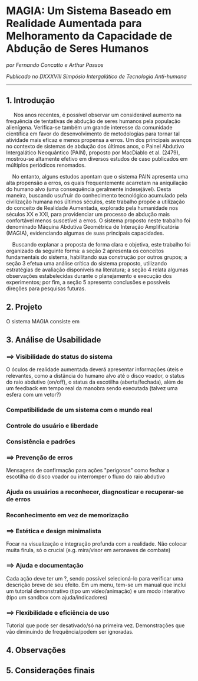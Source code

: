 # MAGIA: Um Sistema Baseado em Realidade Aumentada para Melhoramento da Capacidade de Abdução de Seres Humanos

_por Fernando Concatto e Arthur Passos_

_Publicado no DXXXVIII Simpósio Intergalático de Tecnologia Anti-humana_

---

## 1. Introdução

$\quad$ Nos anos recentes, é possível observar um considerável aumento na frequência de tentativas de abdução de seres humanos pela população alienígena. Verifica-se também um grande interesse da comunidade científica em favor do desenvolvimento de metodologias para tornar tal atividade mais eficaz e menos propensa a erros. Um dos principais avanços no contexto de sistemas de abdução dos últimos anos, o Painel Abdutivo Intergalático Neoquântico (PAIN), proposto por MacDiablo et al. (2479), mostrou-se altamente efetivo em diversos estudos de caso publicados em múltiplos periódicos renomados.

$\quad$No entanto, alguns estudos apontam que o sistema PAIN apresenta uma alta propensão a erros, os quais frequentemente acarretam na aniquilação do humano alvo (uma consequência geralmente indesejável). Desta maneira, buscando usufruir do conhecimento tecnológico acumulado pela civilização humana nos últimos séculos, este trabalho propõe a utilização do conceito de Realidade Aumentada, explorado pela humanidade nos séculos XX e XXI, para providenciar um processo de abdução mais confortável menos suscetível a erros. O sistema proposto neste trabalho foi denominado Máquina Abdutiva Geométrica de Interação Amplificatória (MAGIA), evidenciando algumas de suas principais capacidades.

$\quad$Buscando explanar a proposta de forma clara e objetiva, este trabalho foi organizado da seguinte forma: a seção 2 apresenta os conceitos fundamentais do sistema, habilitando sua construção por outros grupos; a seção 3 efetua uma análise crítica do sistema proposto, utilizando estratégias de avaliação disponíveis na literatura; a seção 4 relata algumas observações estabelecidas durante o planejamento e execução dos experimentos; por fim, a seção 5 apresenta conclusões e possíveis direções para pesquisas futuras.

## 2. Projeto

O sistema MAGIA consiste em

## 3. Análise de Usabilidade

### $\implies$ Visibilidade do status do sistema

O óculos de realidade aumentada deverá apresentar informações úteis e relevantes, como a distância do humano alvo até o disco voador, o status do raio abdutivo (on/off), o status da escotilha (aberta/fechada), além de um feedback em tempo real da manobra sendo executada (talvez uma esfera com um vetor?)

### Compatibilidade de um sistema com o mundo real

### Controle do usuário e liberdade

### Consistência e padrões

### $\implies$ **Prevenção** de erros

Mensagens de confirmação para ações "perigosas" como fechar a escotilha do disco voador ou interromper o fluxo do raio abdutivo

### Ajuda os usuários a reconhecer, diagnosticar e recuperar-se de erros

### Reconhecimento em vez de memorização

### $\implies$ Estética e design minimalista

Focar na visualização e integração profunda com a realidade. Não colocar muita firula, só o crucial (e.g. mira/visor em aeronaves de combate)

### $\implies$ Ajuda e documentação

Cada ação deve ter um ?, sendo possível selecioná-lo para verificar uma descrição breve de seu efeito. Em um menu, tem-se um manual que inclui um tutorial demonstrativo (tipo um vídeo/animação) e um modo interativo (tipo um sandbox com ajuda/indicadores)

### $\implies$ Flexibilidade e eficiência de uso

Tutorial que pode ser desativado/só na primeira vez. Demonstrações que vão diminuindo de frequência/podem ser ignoradas.

## 4. Observações

## 5. Considerações finais